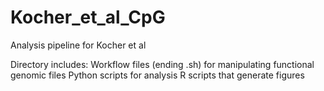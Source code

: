 # Kocher_et_al_CpG
Analysis pipeline for Kocher et al

Directory includes:
Workflow files (ending .sh) for manipulating functional genomic files
Python scripts for analysis
R scripts that generate figures
